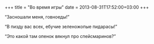 +++
title = "Во время игры"
date = 2013-08-31T17:52:00+03:00
+++

“Засношали меня, говноеды!”


“В пизду вас всех, ебучие зеленожопые пидарасы!”


“Это какой там опенок вякнул про спейсмаринов?”



